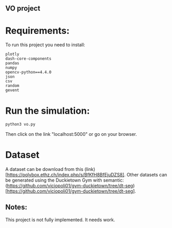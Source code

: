 ## VO project


# Requirements:

To run this project you need to install:

```
plotly
dash-core-components
pandas
numpy
opencv-python==4.4.0
json
csv
random
gevent
```


# Run the simulation:

```sh
python3 vo.py
```

Then click on the link "localhost:5000" or go on your browser. 


# Dataset

A dataset can be download from this (link)[https://polybox.ethz.ch/index.php/s/BfKfH8BfEjuDZS8].
Other datasets can be generated using the Duckietown Gym with semantic: (https://github.com/viciopoli01/gym-duckietown/tree/dt-seg)[https://github.com/viciopoli01/gym-duckietown/tree/dt-seg].


## Notes:
This project is not fully implemented. It needs work.